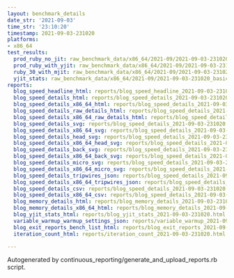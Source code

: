 ```yaml
---
layout: benchmark_details
date_str: '2021-09-03'
time_str: '23:10:20'
timestamp: 2021-09-03-231020
platforms:
- x86_64
test_results:
  prod_ruby_no_jit: raw_benchmark_data/x86_64/2021-09/2021-09-03-231020_basic_benchmark_prod_ruby_no_jit.json
  prod_ruby_with_yjit: raw_benchmark_data/x86_64/2021-09/2021-09-03-231020_basic_benchmark_prod_ruby_with_yjit.json
  ruby_30_with_mjit: raw_benchmark_data/x86_64/2021-09/2021-09-03-231020_basic_benchmark_ruby_30_with_mjit.json
  yjit_stats: raw_benchmark_data/x86_64/2021-09/2021-09-03-231020_basic_benchmark_yjit_stats.json
reports:
  blog_speed_headline_html: reports/blog_speed_headline_2021-09-03-231020.html
  blog_speed_details_html: reports/blog_speed_details_2021-09-03-231020.html
  blog_speed_details_x86_64_html: reports/blog_speed_details_2021-09-03-231020.x86_64.html
  blog_speed_details_raw_details_html: reports/blog_speed_details_2021-09-03-231020.raw_details.html
  blog_speed_details_x86_64_raw_details_html: reports/blog_speed_details_2021-09-03-231020.x86_64.raw_details.html
  blog_speed_details_svg: reports/blog_speed_details_2021-09-03-231020.svg
  blog_speed_details_x86_64_svg: reports/blog_speed_details_2021-09-03-231020.x86_64.svg
  blog_speed_details_head_svg: reports/blog_speed_details_2021-09-03-231020.head.svg
  blog_speed_details_x86_64_head_svg: reports/blog_speed_details_2021-09-03-231020.x86_64.head.svg
  blog_speed_details_back_svg: reports/blog_speed_details_2021-09-03-231020.back.svg
  blog_speed_details_x86_64_back_svg: reports/blog_speed_details_2021-09-03-231020.x86_64.back.svg
  blog_speed_details_micro_svg: reports/blog_speed_details_2021-09-03-231020.micro.svg
  blog_speed_details_x86_64_micro_svg: reports/blog_speed_details_2021-09-03-231020.x86_64.micro.svg
  blog_speed_details_tripwires_json: reports/blog_speed_details_2021-09-03-231020.tripwires.json
  blog_speed_details_x86_64_tripwires_json: reports/blog_speed_details_2021-09-03-231020.x86_64.tripwires.json
  blog_speed_details_csv: reports/blog_speed_details_2021-09-03-231020.csv
  blog_speed_details_x86_64_csv: reports/blog_speed_details_2021-09-03-231020.x86_64.csv
  blog_memory_details_html: reports/blog_memory_details_2021-09-03-231020.html
  blog_memory_details_x86_64_html: reports/blog_memory_details_2021-09-03-231020.x86_64.html
  blog_yjit_stats_html: reports/blog_yjit_stats_2021-09-03-231020.html
  variable_warmup_warmup_settings_json: reports/variable_warmup_2021-09-03-231020.warmup_settings.json
  blog_exit_reports_bench_list_html: reports/blog_exit_reports_2021-09-03-231020.bench_list.html
  iteration_count_html: reports/iteration_count_2021-09-03-231020.html

---
```

Autogenerated by continuous_reporting/generate_and_upload_reports.rb script.
